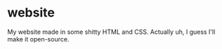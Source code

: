# website
My website made in some shitty HTML and CSS. Actually uh, I guess I'll make it open-source.
